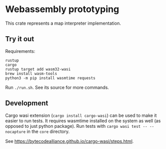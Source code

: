 # Webassembly prototyping

This crate represents a map interpreter implementation.

## Try it out

Requirements:
```
rustup
cargo
rustup target add wasm32-wasi
brew install wasm-tools
python3 -m pip install wasmtime requests
```

Run `./run.sh`. See its source for more commands.

## Development

Cargo wasi extension (`cargo install cargo-wasi`) can be used to make it easier to run tests. It requires wasmtime installed on the system as well (as opposed to just python package). Run tests with `cargo wasi test -- --nocapture` in the `core` directory.

See https://bytecodealliance.github.io/cargo-wasi/steps.html.
